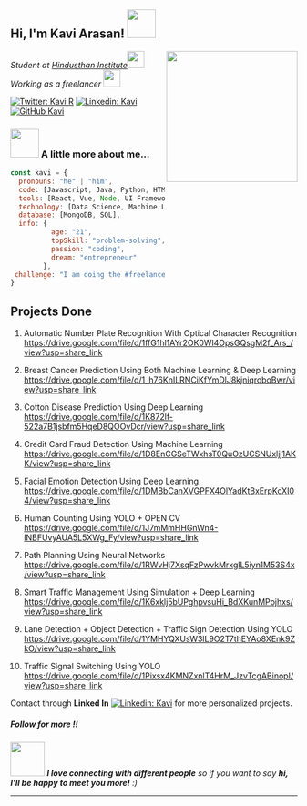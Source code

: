 <h2> Hi, I'm Kavi Arasan! <img src="https://media.giphy.com/media/mGcNjsfWAjY5AEZNw6/giphy.gif" width="50"></h2>
<img align='right' src="https://miro.medium.com/max/800/1*mr7WXw8tgpMhqugKP2WhrA.gif" width="230">
<p><em>Student at <a href="http://www.hit.edu.in/">Hindusthan Institute</a><img src="https://media.giphy.com/media/fYSnHlufseco8Fh93Z/giphy.gif" width="30"></br>Working as a freelancer <img src="https://media.giphy.com/media/WUlplcMpOCEmTGBtBW/giphy.gif" width="30"> 
</em></p>

[![Twitter: Kavi R](https://img.shields.io/twitter/follow/rkavi2679?style=social)](https://twitter.com/rkavi267)
[![Linkedin: Kavi](https://img.shields.io/badge/kavi-blue?style=flat-square&logo=Linkedin&logoColor=white&link=https://www.linkedin.com/in/kaviarasan-r/)](https://www.linkedin.com/in/kaviarasan-r/)
[![GitHub Kavi](https://img.shields.io/github/followers/Kaviarasan-R?style=social)](https://github.com/Kaviarasan-R)


### <img src="https://media.giphy.com/media/VgCDAzcKvsR6OM0uWg/giphy.gif" width="50"> A little more about me...  

```javascript
const kavi = {
  pronouns: "he" | "him",
  code: [Javascript, Java, Python, HTML, CSS],
  tools: [React, Vue, Node, UI Frameworks, Android Studio],
  technology: [Data Science, Machine Learning, Deep Learning, Computer Vision],
  database: [MongoDB, SQL],
  info: {
          age: "21",
          topSkill: "problem-solving",
          passion: "coding",
          dream: "entrepreneur"
        },
 challenge: "I am doing the #freelance challenge focused on freelance projects for both corporates and individual"
}
```

<h2>Projects Done</h2>

1. Automatic Number Plate Recognition With Optical Character Recognition
   https://drive.google.com/file/d/1ffG1hl1AYr2OK0Wl4OpsGQsgM2f_Ars_/view?usp=share_link
   
2. Breast Cancer Prediction Using Both Machine Learning & Deep Learning
   https://drive.google.com/file/d/1_h76KnILRNCiKfYmDlJ8kjniqroboBwr/view?usp=share_link

3. Cotton Disease Prediction Using Deep Learning
   https://drive.google.com/file/d/1K872lf-522a7B1jsbfm5HqeD8QOOvDcr/view?usp=share_link
   
4. Credit Card Fraud Detection Using Machine Learning
   https://drive.google.com/file/d/1D8EnCGSeTWxhsT0QuOzUCSNUxljj1AKK/view?usp=share_link
   
5. Facial Emotion Detection Using Deep Learning
   https://drive.google.com/file/d/1DMBbCanXVGPFX4OlYadKtBxErpKcXI04/view?usp=share_link
   
6. Human Counting Using YOLO + OPEN CV
   https://drive.google.com/file/d/1J7mMmHHGnWn4-lNBFUvyAUA5L5XWg_Fy/view?usp=share_link
   
7. Path Planning Using Neural Networks
   https://drive.google.com/file/d/1RWvHj7XsqFzPwvkMrxglL5iyn1M53S4x/view?usp=share_link
   
8. Smart Traffic Management Using Simulation + Deep Learning
   https://drive.google.com/file/d/1K6xklj5bUPghpvsuHi_BdXKunMPojhxs/view?usp=share_link
   
9. Lane Detection + Object Detection + Traffic Sign Detection Using YOLO
   https://drive.google.com/file/d/1YMHYQXUsW3lL9O2T7thEYAo8XEnk9ZkO/view?usp=share_link
   
10. Traffic Signal Switching Using YOLO
    https://drive.google.com/file/d/1Pixsx4KMNZxnlT4HrM_JzvTcgABinopI/view?usp=share_link


Contact through <b>Linked In</b> [![Linkedin: Kavi](https://img.shields.io/badge/kavi-blue?style=flat-square&logo=Linkedin&logoColor=white&link=https://www.linkedin.com/in/kaviarasan-r/)](https://www.linkedin.com/in/kaviarasan-r/) for more personalized projects.
<h5>Follow for more !! </h5>

<img src="https://media.giphy.com/media/LnQjpWaON8nhr21vNW/giphy.gif" width="60"> <em><b>I love connecting with different people</b> so if you want to say <b>hi, I'll be happy to meet you more!</b> :)</em>

---
